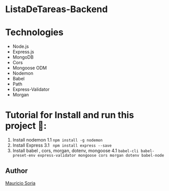 # ListaDeTareas-Backend 

# Technologies
- Node.js
- Express.js
- MongoDB
- Cors
- Mongoose ODM
- Nodemon
- Babel
- Path
- Express-Validator
- Morgan
 
# Tutorial for Install and run this project 📓:
1. Install nodemon
1.1 `` npm install -g nodemon ``
3.  Install Express
3.1  `` npm install express --save``
4.  Install babel , cors, morgan, dotenv, mongoose
4.1 `` babel-cli babel-preset-env express-validator mongoose cors morgan dotenv babel-node ``

## Author
[Mauricio Soria](https://github.com/MauricioSor)
